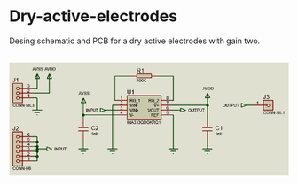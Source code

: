 # Dry-active-electrodes
Desing schematic and PCB for a dry active electrodes with gain two.

<br>
<img src="/images/Schematic.png" alt="Schematic of dry active electrode for EEG acquisition"/>
